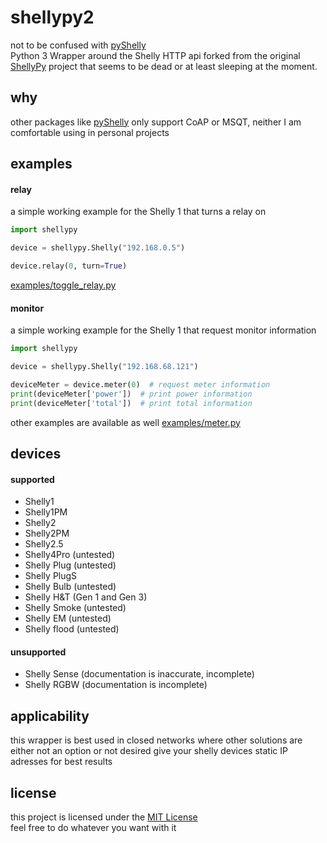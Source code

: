 # shellypy2
not to be confused with [pyShelly](https://github.com/StyraHem/pyShelly)  
Python 3 Wrapper around the Shelly HTTP api forked from the 
original [ShellyPy](https://pypi.org/project/ShellyPy/) project 
that seems to be dead or at least sleeping at the moment.


## why
other packages like [pyShelly](https://github.com/StyraHem/pyShelly) 
only support CoAP or MSQT, neither I am comfortable using in personal projects


## examples
#### relay
a simple working example for the Shelly 1 that turns a relay on

```python
import shellypy

device = shellypy.Shelly("192.168.0.5")

device.relay(0, turn=True)
```
[examples/toggle_relay.py](examples/toggle_relay.py)

#### monitor
a simple working example for the Shelly 1 that request monitor information

```python
import shellypy

device = shellypy.Shelly("192.168.68.121")

deviceMeter = device.meter(0)  # request meter information
print(deviceMeter['power'])  # print power information
print(deviceMeter['total'])  # print total information
```
other examples are available as well [examples/meter.py](examples/meter.py)

## devices
#### supported
- Shelly1
- Shelly1PM
- Shelly2
- Shelly2PM
- Shelly2.5
- Shelly4Pro (untested)
- Shelly Plug (untested)
- Shelly PlugS
- Shelly Bulb (untested)
- Shelly H&T (Gen 1 and Gen 3)
- Shelly Smoke (untested)
- Shelly EM (untested)
- Shelly flood (untested)

#### unsupported
- Shelly Sense (documentation is inaccurate, incomplete)
- Shelly RGBW (documentation is incomplete)

## applicability
this wrapper is best used in closed networks where other solutions are either 
not an option or not desired give your shelly devices static IP adresses for 
best results


## license
this project is licensed under the [MIT License](LICENSE)  
feel free to do whatever you want with it
